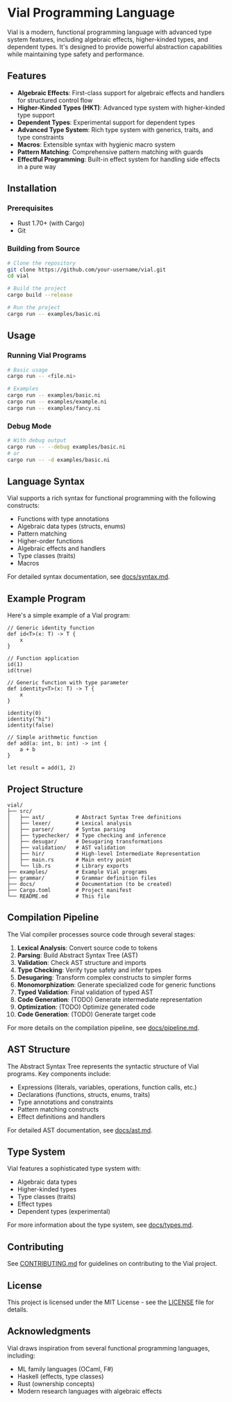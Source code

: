 # Vial Programming Language

Vial is a modern, functional programming language with advanced type system features, including algebraic effects, higher-kinded types, and dependent types. It's designed to provide powerful abstraction capabilities while maintaining type safety and performance.

## Features

- **Algebraic Effects**: First-class support for algebraic effects and handlers for structured control flow
- **Higher-Kinded Types (HKT)**: Advanced type system with higher-kinded type support
- **Dependent Types**: Experimental support for dependent types
- **Advanced Type System**: Rich type system with generics, traits, and type constraints
- **Macros**: Extensible syntax with hygienic macro system
- **Pattern Matching**: Comprehensive pattern matching with guards
- **Effectful Programming**: Built-in effect system for handling side effects in a pure way

## Installation

### Prerequisites

- Rust 1.70+ (with Cargo)
- Git

### Building from Source

```bash
# Clone the repository
git clone https://github.com/your-username/vial.git
cd vial

# Build the project
cargo build --release

# Run the project
cargo run -- examples/basic.ni
```

## Usage

### Running Vial Programs

```bash
# Basic usage
cargo run -- <file.ni>

# Examples
cargo run -- examples/basic.ni
cargo run -- examples/example.ni
cargo run -- examples/fancy.ni
```

### Debug Mode

```bash
# With debug output
cargo run -- --debug examples/basic.ni
# or
cargo run -- -d examples/basic.ni
```

## Language Syntax

Vial supports a rich syntax for functional programming with the following constructs:

- Functions with type annotations
- Algebraic data types (structs, enums)
- Pattern matching
- Higher-order functions
- Algebraic effects and handlers
- Type classes (traits)
- Macros

For detailed syntax documentation, see [docs/syntax.md](docs/syntax.md).

## Example Program

Here's a simple example of a Vial program:

```vial
// Generic identity function
def id<T>(x: T) -> T {
    x
}

// Function application
id(1)
id(true)

// Generic function with type parameter
def identity<T>(x: T) -> T {
    x
}

identity(0)
identity("hi")
identity(false)

// Simple arithmetic function
def add(a: int, b: int) -> int {
    a + b
}

let result = add(1, 2)
```

## Project Structure

```
vial/
├── src/
│   ├── ast/          # Abstract Syntax Tree definitions
│   ├── lexer/        # Lexical analysis
│   ├── parser/       # Syntax parsing
│   ├── typechecker/  # Type checking and inference
│   ├── desugar/      # Desugaring transformations
│   ├── validation/   # AST validation
│   ├── hir/          # High-level Intermediate Representation
│   ├── main.rs       # Main entry point
│   └── lib.rs        # Library exports
├── examples/         # Example Vial programs
├── grammar/          # Grammar definition files
├── docs/             # Documentation (to be created)
├── Cargo.toml        # Project manifest
└── README.md         # This file
```

## Compilation Pipeline

The Vial compiler processes source code through several stages:

1. **Lexical Analysis**: Convert source code to tokens
2. **Parsing**: Build Abstract Syntax Tree (AST)
3. **Validation**: Check AST structure and imports
4. **Type Checking**: Verify type safety and infer types
5. **Desugaring**: Transform complex constructs to simpler forms
6. **Monomorphization**: Generate specialized code for generic functions
7. **Typed Validation**: Final validation of typed AST
8. **Code Generation**: (TODO) Generate intermediate representation
9. **Optimization**: (TODO) Optimize generated code
10. **Code Generation**: (TODO) Generate target code

For more details on the compilation pipeline, see [docs/pipeline.md](docs/pipeline.md).

## AST Structure

The Abstract Syntax Tree represents the syntactic structure of Vial programs. Key components include:

- Expressions (literals, variables, operations, function calls, etc.)
- Declarations (functions, structs, enums, traits)
- Type annotations and constraints
- Pattern matching constructs
- Effect definitions and handlers

For detailed AST documentation, see [docs/ast.md](docs/ast.md).

## Type System

Vial features a sophisticated type system with:

- Algebraic data types
- Higher-kinded types
- Type classes (traits)
- Effect types
- Dependent types (experimental)

For more information about the type system, see [docs/types.md](docs/types.md).

## Contributing

See [CONTRIBUTING.md](CONTRIBUTING.md) for guidelines on contributing to the Vial project.

## License

This project is licensed under the MIT License - see the [LICENSE](LICENSE) file for details.

## Acknowledgments

Vial draws inspiration from several functional programming languages, including:

- ML family languages (OCaml, F#)
- Haskell (effects, type classes)
- Rust (ownership concepts)
- Modern research languages with algebraic effects